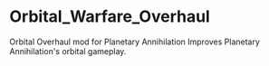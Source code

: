 # Orbital_Warfare_Overhaul
Orbital Overhaul mod for Planetary Annihilation
Improves Planetary Annihilation's orbital gameplay.
